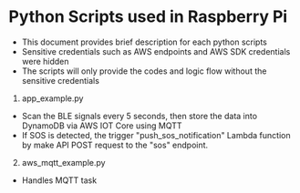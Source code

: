 # Python Scripts used in Raspberry Pi
- This document provides brief description for each python scripts
- Sensitive credentials such as AWS endpoints and AWS SDK credentials were hidden
- The scripts will only provide the codes and logic flow without the sensitive credentials

1. app_example.py
- Scan the BLE signals every 5 seconds, then store the data into DynamoDB via AWS IOT Core using MQTT
- If SOS is detected, the trigger "push_sos_notification" Lambda function by make API POST request to the "sos" endpoint.

2. aws_mqtt_example.py
- Handles MQTT task 


